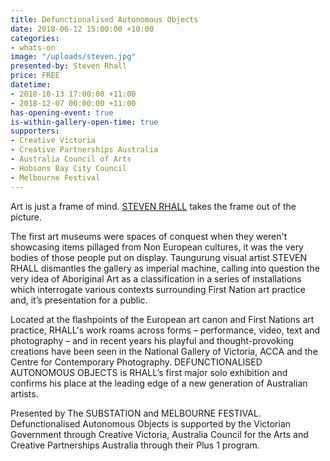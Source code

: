 ```yaml
---
title: Defunctionalised Autonomous Objects
date: 2018-06-12 15:00:00 +10:00
categories:
- whats-on
image: "/uploads/steven.jpg"
presented-by: Steven Rhall
price: FREE
datetime:
- 2018-10-13 17:00:00 +11:00
- 2018-12-07 00:00:00 +11:00
has-opening-event: true
is-within-gallery-open-time: true
supporters:
- Creative Victoria
- Creative Partnerships Australia
- Australia Council of Arts
- Hobsons Bay City Council
- Melbourne Festival
---
```


Art is just a frame of mind. [STEVEN RHALL](http://stevenrhall.com/) takes the frame out of the picture.

The first art museums were spaces of conquest when they weren't showcasing items pillaged from Non European cultures, it was the very bodies of those people put on display. Taungurung visual artist STEVEN RHALL dismantles the gallery as imperial machine, calling into question the very idea of Aboriginal Art as a classification in a series of installations which interrogate various contexts surrounding First Nation art practice and, it’s presentation for a public. 

Located at the flashpoints of the European art canon and First Nations art practice, RHALL's work roams across forms – performance, video, text and photography – and in recent years his playful and thought-provoking creations have been seen in the National Gallery of Victoria, ACCA and the Centre for Contemporary Photography. DEFUNCTIONALISED AUTONOMOUS OBJECTS is RHALL’s first major solo exhibition and confirms his place at the leading edge of a new generation of Australian artists.

Presented by The SUBSTATION and MELBOURNE FESTIVAL. 
Defunctionalised Autonomous Objects is supported by the Victorian Government through Creative Victoria, Australia Council for the Arts and Creative Partnerships Australia through their Plus 1 program. 